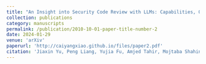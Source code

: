 ```yaml
---
title: "An Insight into Security Code Review with LLMs: Capabilities, Obstacles and Influential Factors"
collection: publications
category: manuscripts
permalink: /publication/2010-10-01-paper-title-number-2
date: 2024-01-29
venue: 'arXiv'
paperurl: 'http://caiyangxiao.github.io/files/paper2.pdf'
citation: 'Jiaxin Yu, Peng Liang, Yujia Fu, Amjed Tahir, Mojtaba Shahin, Chong Wang, and <b>Yangxiao Cai</b>. 2024. An Insight into Security Code Review with LLMs: Capabilities, Obstacles and Influential Factors. <i>arXiv preprint arXiv:2401.16310</i> (2024).'
---
```

